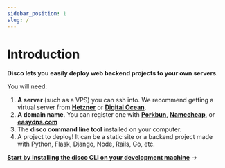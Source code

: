 ```yaml
---
sidebar_position: 1
slug: /
---
```


# Introduction

**Disco lets you easily deploy web backend projects to your own servers**.

You will need:
1. **A server** (such as a VPS) you can ssh into. We recommend getting a virtual server from **[Hetzner](https://www.hetzner.com/cloud/)** or **[Digital Ocean](https://www.digitalocean.com/)**.
2. **A domain name**. You can register one with **[Porkbun](https://porkbun.com/)**, **[Namecheap](https://www.namecheap.com/)**, or **[easydns.com](https://easydns.com/)**
3. The **disco command line tool** installed on your computer.
4. A project to deploy! It can be a static site or a backend project made with Python, Flask, Django, Node, Rails, Go, etc.

**[Start by installing the disco CLI on your development machine](/get-started/install-the-cli)** →